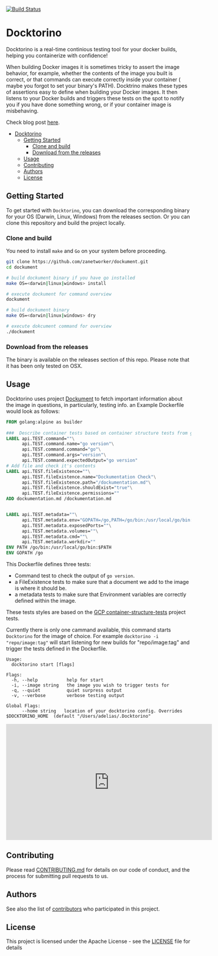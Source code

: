 [![Build Status](http://e812a0e6.ngrok.io/api/badges/zanetworker/docktorino/status.svg?branch=master)](http://http://e812a0e6.ngrok.io/api/badges/zanetworker/docktorino/status.svg?branch=master)


# Docktorino 

Docktorino is a real-time continious testing tool for your docker builds, helping you containerize with confidence!

When building Docker images it is sometimes tricky to assert the image behavior, for example, whether the contents of the image you built is correct, or that commands can execute correctly inside your container ( maybe you forgot to set your binary's PATH). Docktrino makes these types of assertions easy to define when building your Docker images. It then listens to your Docker builds and triggers these tests on the spot to notify you if you have done something wrong, or if your container image is misbehaving.

Check blog post [here](http://www.adelzaalouk.me/2018/docktorino/). 

<!-- TOC -->

- [Docktorino](#docktorino)
	- [Getting Started](#getting-started)
		- [Clone and build](#clone-and-build)
		- [Download from the releases](#download-from-the-releases)
	- [Usage](#usage)
	- [Contributing](#contributing)
	- [Authors](#authors)
	- [License](#license)

<!-- /TOC -->

## Getting Started

To get started with `Docktorino`, you can download the corresponding binary for your OS (Darwin, Linux, Windows) from the releases section. Or you can clone this repository and build the project locally.

### Clone and build

You need to install `make` and `Go` on your system before proceeding.

```bash
git clone https://github.com/zanetworker/dockument.git
cd dockument

# build dockument binary if you have go installed
make OS=<darwin|linux|windows> install

# execute dockument for command overview
dockument

# build dockument binary 
make OS=<darwin|linux|windows> dry

# execute dokcument command for overview
./dockument
```

### Download from the releases

The binary is available on the releases section of this repo. Please note that it has been only tested on OSX.


## Usage

Docktorino uses project [Dockument](https://github.com/zanetworker/dockument) to fetch important information about the image in questions, in particularly, testing info. an Example Dockerfile would look as follows: 

```dockerfile
FROM golang:alpine as builder
 
###  Describe container tests based on container structure tests from google
LABEL api.TEST.command=""\
      api.TEST.command.name="go version"\
      api.TEST.command.command="go"\
      api.TEST.command.args="version"\
      api.TEST.command.expectedOutput="go version"
# Add file and check it's contents
LABEL api.TEST.fileExistence=""\
      api.TEST.fileExistence.name="Dockumentation Check"\
      api.TEST.fileExistence.path="/dockumentation.md"\
      api.TEST.fileExistence.shouldExist="true"\
      api.TEST.fileExistence.permissions=""
ADD dockumentation.md /dockumentation.md


LABEL api.TEST.metadata=""\
      api.TEST.metadata.env="GOPATH=/go,PATH=/go/bin:/usr/local/go/bin:$PATH"\
      api.TEST.metadata.exposedPorts=""\
      api.TEST.metadata.volumes=""\
      api.TEST.metadata.cmd=""\
      api.TEST.metadata.workdir=""
ENV PATH /go/bin:/usr/local/go/bin:$PATH
ENV GOPATH /go

``` 

This Dockerfile defines three tests: 
- Command test to check the output of `go version`. 
- a FileExistence tests to make sure that a document we add to the image is where it should be.
- a metadata tests to make sure that Environment variables are correctly defined within the image.

These tests styles are based on the [GCP container-structure-tests](https://github.com/GoogleCloudPlatform/container-structure-test) project tests. 

Currently there is only one cammand available, this command starts `Docktorino` for the image of choice. For example `docktorino -i "repo/image:tag"` will start listening for new builds for "repo/image:tag" and trigger the tests defined in the Dockerfile.

```
Usage:
  docktorino start [flags]

Flags:
  -h, --help           help for start
  -i, --image string   the image you wish to trigger tests for
  -q, --quiet          quiet surpress output
  -v, --verbose        verbose testing output

Global Flags:
      --home string   location of your docktorino config. Overrides $DOCKTORINO_HOME  (default "/Users/adelias/.Docktorino"
``` 

<iframe width="560" height="315" src="https://www.youtube.com/embed/lU7hpP2nfPw" frameborder="0" allow="autoplay; encrypted-media" allowfullscreen></iframe>



## Contributing

<!-- [CONTRIBUTING.md](https://gist.github.com/PurpleBooth/b24679402957c63ec426) -->
Please read [CONTRIBUTING.md](CONTRIBUTING.md) for details on our code of conduct, and the process for submitting pull requests to us.

## Authors

See also the list of [contributors](https://github.com/zanetworker/dockument/graphs/contributors) who participated in this project.

## License

This project is licensed under the Apache License - see the [LICENSE](LICENSE) file for details
